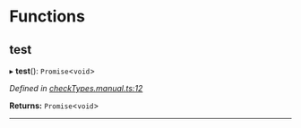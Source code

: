 

# Functions

<a id="test"></a>

##  test

▸ **test**(): `Promise`<`void`>

*Defined in [checkTypes.manual.ts:12](https://github.com/polkadot-js/api/blob/8e6c5f6/packages/api/src/checkTypes.manual.ts#L12)*

**Returns:** `Promise`<`void`>

___

